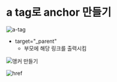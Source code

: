 # a tag로 anchor 만들기

![a-tag](https://cdn.inflearn.com/public/files/posts/160312bb-6ccb-4f88-ab00-a45eec4ed294/image.png)

- target="\_parent"
  - 부모에 해당 링크를 출력시킴

![앵커 만들기](https://cdn.inflearn.com/public/files/posts/95630fe5-78f4-45b6-8abe-f371a20ad239/image.png)

![href](https://cdn.inflearn.com/public/files/posts/7b1d6375-1ac4-4b55-a27e-5c56546fa04c/image.png)
